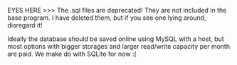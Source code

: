 EYES HERE >>> The .sql files are deprecated! They are not included in the base program. I have deleted them, but if you see one lying around, disregard it!


Ideally the database should be saved online using MySQL with a host, but most options with bigger storages and larger read/write capacity per month are paid. We make do with SQLite for now :(
